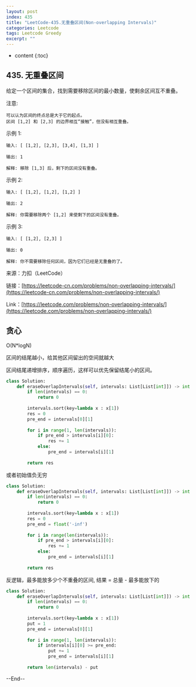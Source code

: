 ```yaml
---
layout: post
index: 435
title: "LeetCode-435.无重叠区间(Non-overlapping Intervals)"
categories: Leetcode
tags: Leetcode Greedy
excerpt: ""
---
```


* content
{:toc}

## 435. 无重叠区间

给定一个区间的集合，找到需要移除区间的最小数量，使剩余区间互不重叠。

注意:

```
可以认为区间的终点总是大于它的起点。
区间 [1,2] 和 [2,3] 的边界相互“接触”，但没有相互重叠。
```

示例 1:

```
输入: [ [1,2], [2,3], [3,4], [1,3] ]

输出: 1

解释: 移除 [1,3] 后，剩下的区间没有重叠。
```

示例 2:

```
输入: [ [1,2], [1,2], [1,2] ]

输出: 2

解释: 你需要移除两个 [1,2] 来使剩下的区间没有重叠。
```

示例 3:

```
输入: [ [1,2], [2,3] ]

输出: 0

解释: 你不需要移除任何区间，因为它们已经是无重叠的了。
```

来源：力扣（LeetCode）

链接：[https://leetcode-cn.com/problems/non-overlapping-intervals/](https://leetcode-cn.com/problems/non-overlapping-intervals/)

Link：[https://leetcode.com/problems/non-overlapping-intervals/](https://leetcode.com/problems/non-overlapping-intervals/)


## 贪心

O(N*logN)

区间的结尾越小，给其他区间留出的空间就越大

区间结尾递增排序，顺序遍历，这样可以优先保留结尾小的区间。

```python
class Solution:
    def eraseOverlapIntervals(self, intervals: List[List[int]]) -> int:
        if len(intervals) == 0:
            return 0
        
        intervals.sort(key=lambda x : x[1])
        res = 0
        pre_end = intervals[0][1]
        
        for i in range(1, len(intervals)):
            if pre_end > intervals[i][0]:
                res += 1
            else:
                pre_end = intervals[i][1]
            
        return res
```

或者初始值负无穷

```python
class Solution:
    def eraseOverlapIntervals(self, intervals: List[List[int]]) -> int:
        if len(intervals) == 0:
            return 0
        
        intervals.sort(key=lambda x : x[1])
        res = 0
        pre_end = float('-inf')
        
        for i in range(len(intervals)):
            if pre_end > intervals[i][0]:
                res += 1
            else:
                pre_end = intervals[i][1]
            
        return res
```

反逻辑，最多能放多少个不重叠的区间, 结果 = 总量 - 最多能放下的

```python
class Solution:
    def eraseOverlapIntervals(self, intervals: List[List[int]]) -> int:
        if len(intervals) == 0:
            return 0
        
        intervals.sort(key=lambda x : x[1])
        put = 1
        pre_end = intervals[0][1]
        
        for i in range(1, len(intervals)):
            if intervals[i][0] >= pre_end:
                put += 1
                pre_end = intervals[i][1]
            
        return len(intervals) - put
```

--End--


